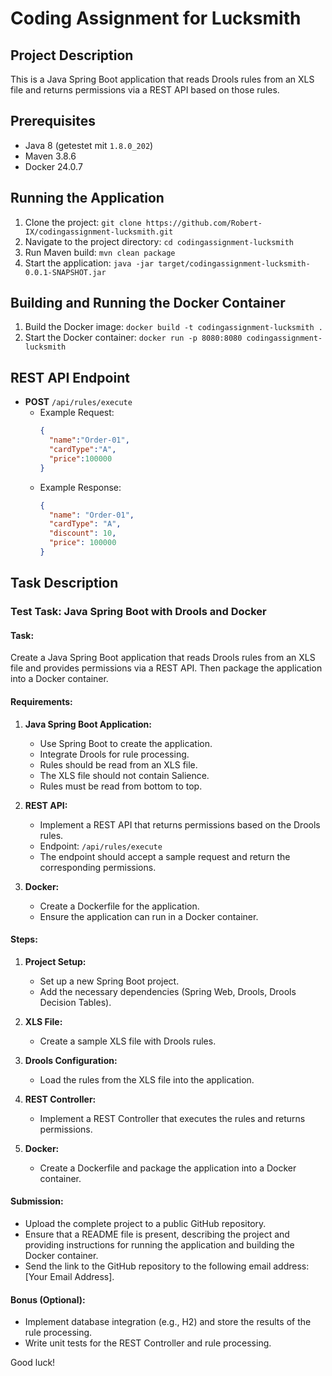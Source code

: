 # Coding Assignment for Lucksmith

## Project Description
This is a Java Spring Boot application that reads Drools rules from an XLS file and returns permissions via a REST API based on those rules.

## Prerequisites
- Java 8 (getestet mit `1.8.0_202`)
- Maven 3.8.6
- Docker 24.0.7

## Running the Application
1. Clone the project: `git clone https://github.com/Robert-IX/codingassignment-lucksmith.git`
2. Navigate to the project directory: `cd codingassignment-lucksmith`
3. Run Maven build: `mvn clean package`
4. Start the application: `java -jar target/codingassignment-lucksmith-0.0.1-SNAPSHOT.jar`

## Building and Running the Docker Container
1. Build the Docker image: `docker build -t codingassignment-lucksmith .`
2. Start the Docker container: `docker run -p 8080:8080 codingassignment-lucksmith`

## REST API Endpoint
- **POST** `/api/rules/execute`
    - Example Request:
      ```json
      {
        "name":"Order-01",
        "cardType":"A",
        "price":100000
      }
      ```
    - Example Response:
      ```json
      {
        "name": "Order-01",
        "cardType": "A",
        "discount": 10,
        "price": 100000
      }
      ```

## Task Description

### Test Task: Java Spring Boot with Drools and Docker

#### Task:
Create a Java Spring Boot application that reads Drools rules from an XLS file and provides permissions via a REST API. Then package the application into a Docker container.

#### Requirements:
1. **Java Spring Boot Application:**
    - Use Spring Boot to create the application.
    - Integrate Drools for rule processing.
    - Rules should be read from an XLS file.
    - The XLS file should not contain Salience.
    - Rules must be read from bottom to top.

2. **REST API:**
    - Implement a REST API that returns permissions based on the Drools rules.
    - Endpoint: `/api/rules/execute`
    - The endpoint should accept a sample request and return the corresponding permissions.

3. **Docker:**
    - Create a Dockerfile for the application.
    - Ensure the application can run in a Docker container.

#### Steps:
1. **Project Setup:**
    - Set up a new Spring Boot project.
    - Add the necessary dependencies (Spring Web, Drools, Drools Decision Tables).

2. **XLS File:**
    - Create a sample XLS file with Drools rules.

3. **Drools Configuration:**
    - Load the rules from the XLS file into the application.

4. **REST Controller:**
    - Implement a REST Controller that executes the rules and returns permissions.

5. **Docker:**
    - Create a Dockerfile and package the application into a Docker container.

#### Submission:
- Upload the complete project to a public GitHub repository.
- Ensure that a README file is present, describing the project and providing instructions for running the application and building the Docker container.
- Send the link to the GitHub repository to the following email address: [Your Email Address].

#### Bonus (Optional):
- Implement database integration (e.g., H2) and store the results of the rule processing.
- Write unit tests for the REST Controller and rule processing.

Good luck!
